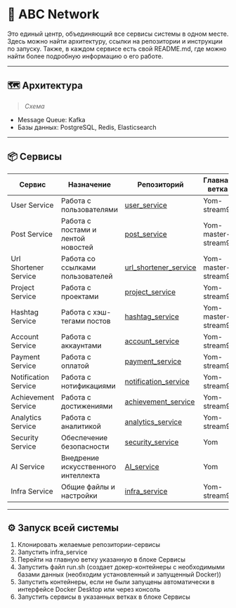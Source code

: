 # 🧩 ABC Network

Это единый центр, объединяющий все сервисы системы в одном месте. Здесь можно найти архитектуру, ссылки на репозитории и инструкции по запуску.
Также, в каждом сервисе есть свой README.md, где можно найти более подробную информацию о его работе.

---

## 🗺️ Архитектура

> _Схема_

- Message Queue: Kafka
- Базы данных: PostgreSQL, Redis, Elasticsearch

---

## 📦 Сервисы

| Сервис                | Назначение                          | Репозиторий                                                                | Главная ветка        |
|-----------------------|-------------------------------------|----------------------------------------------------------------------------|----------------------|
| User Service          | Работа с пользователями             | [user_service](https://github.com/yom-yoom/user_service)                   | Yom-stream9          |
| Post Service          | Работа с постами и лентой новостей  | [post_service](https://github.com/yom-yoom/post_service)                   | Yom-master-stream9   |
| Url Shortener Service | Работа со ссылками пользователей    | [url_shortener_service](https://github.com/yom-yoom/url_shortener_service) | Yom-master-stream9   |
| Project Service       | Работа с проектами                  | [project_service](https://github.com/yom-yoom/project_service)             | Yom-stream9          |
| Hashtag Service       | Работа с хэш-тегами постов          | [hashtag_service](https://github.com/yom-yoom/hashtag_service)             | Yom-master-stream9   |
| Account Service       | Работа с аккаунтами                 | [account_service](https://github.com/yom-yoom/account_service)             | Yom-stream9          |
| Payment Service       | Работа с оплатой                    | [payment_service](https://github.com/yom-yoom/payment_service)             | Yom-stream9          |
| Notification Service  | Работа с нотификациями              | [notification_service](https://github.com/yom-yoom/notification_service)   | Yom-stream9          |
| Achievement Service   | Работа с достижениями               | [achievement_service](https://github.com/yom-yoom/achievement_service)     | Yom-stream9          |
| Analytics Service     | Работа с аналитикой                 | [analytics_service](https://github.com/yom-yoom/analytics_service)         | Yom-stream9          |
| Security Service      | Обеспечение безопасности            | [security_service](https://github.com/yom-yoom/security_service)           | Yom                  |
| AI Service            | Внедрение искусственного интеллекта | [AI_service](https://github.com/yom-yoom/AI_service)                       | Yom                  |
| Infra Service         | Общие файлы и настройки             | [infra_service](https://github.com/yom-yoom/infra_service)                 | Yom-stream9          |

---

## ⚙️ Запуск всей системы

1. Клонировать желаемые репозитории-сервисы
2. Запустить infra_service
3. Перейти на главную ветку указанную в блоке Сервисы
4. Запустить файл run.sh (создает докер-контейнеры с необходимыми базами данных (необходим установленный и запущенный Docker))
5. Запустить контейнеры, если не были запущены автоматически в интерфейсе Docker Desktop или через консоль
6. Запустить сервисы в указанных ветках в блоке Сервисы
